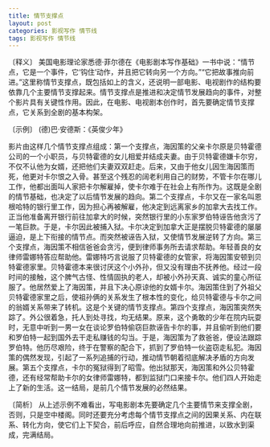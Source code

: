 ```yaml
---
title: 情节支撑点
layout: post
categories: 影视写作 情节线
tags: 影视写作 情节线
---
```


〔释义〕 美国电影理论家悉德·菲尔德在《电影剧本写作基础》一书中说：“情节点，它是一个事件，它‘钩住’动作，并且把它转向另一个方向。”“它把故事推向前进。”这里称情节支撑点，既包括如上的含义，还说明一部电影、电视剧作的结构要依靠几个主要情节支撑起来。情节支撑点是推进和决定情节发展趋向的事件，对整个影片具有关键性作用。因此，在电影、电视剧本创作时，首先要确定情节支撑点，它关系到全剧的基本构架。

〔示例〕 (德)巴·安德斯：《英俊少年》

影片由这样几个情节支撑点组成：第一个支撑点，海因策的父亲卡尔原是贝特霍德公司的一个小职员，与贝特霍德的女儿相爱并结成夫妻。由于贝特霍德嫌卡尔穷，不仅不认他为女婿，还把他们夫妻双双赶走。后来，又由于他女儿因生海因策而死，他更对卡尔恨之入骨。甚至这个残忍的阔老利用自己的财势，不管卡尔在哪儿工作，他都出面叫人家把卡尔解雇掉，使卡尔难于在社会上有所作为。这既是全剧的情节基础，也决定了以后情节发展的趋向。第二个支撑点，卡尔又在一家名叫恩根哈特的银行里工作，因为担心再被解雇，他决定到远离家乡的加拿大去找工作。正当他准备离开银行前往加拿大的时候，突然银行里的小东家罗伯特诬告他贪污了一笔巨款。于是，卡尔因此被捕入狱。卡尔决定到加拿大正是摆脱贝特霍德的屡屡逼迫，是上下衔接的情节点。而突然被诬告入狱，又使情节发展逆转了方向。第三个支撑点，海因策不相信爸爸会贪污，便到律师事务所去请求帮助。年轻善良的女律师雷娜特答应帮助他。雷娜特巧言说服了贝特霍德的女管家，将海因策安顿到贝特霍德家里。贝特霍德本来很讨厌这个小外孙，但又没有理由不抚养他。经过一段时间的接触，这个脾气古怪、性情固执的老人，却被小外孙天真、诚实的童心所征服了。他居然爱上了海因策，并且下决心原谅他的女婿卡尔。海因策住到了外祖父贝特霍德家里之后，使祖孙俩的关系发生了根本性的变化，给贝特霍德与卡尔之间的翁婿关系带来了转机。这是个关键的情节支撑点。第四个支撑点，海因策突然失踪了。外公很着急，托人到处寻找，均无结果。原来，这个勇敢的少年在院内玩耍时，无意中听到一男一女在谈论罗伯特偷窃巨款诬告卡尔的事，并且偷听到他们要和罗伯特一起到国外去干走私赚钱的勾当。于是，海因策为了救爸爸，便设法跟踪罗伯特。他历尽艰险，终于在警察的配合下，抓到了罗伯特一伙盗窃走私犯。海因策的偶然发现，引起了一系列追捕的行动，推动情节朝着彻底解决矛盾的方向发展。第五个支撑点，卡尔的冤狱得到了昭雪。他出狱那天，海因策和外公贝特霍德，还有经常帮助卡尔的女律师雷娜特，都到监狱门口来接卡尔。他们四人开始走上了新的生活。这一结局，是前几个情节发展的必然结果。

〔简析〕 从上述示例不难看出，写电影剧本先要确定几个主要情节来支撑全剧，否则，只是空中楼阁。同时还要充分考虑每个情节支撑点之间的因果关系、内在联系、转化方向，使它们上下契合，前后呼应，自然合理地向前推进，以致水到渠成，完满结局。 